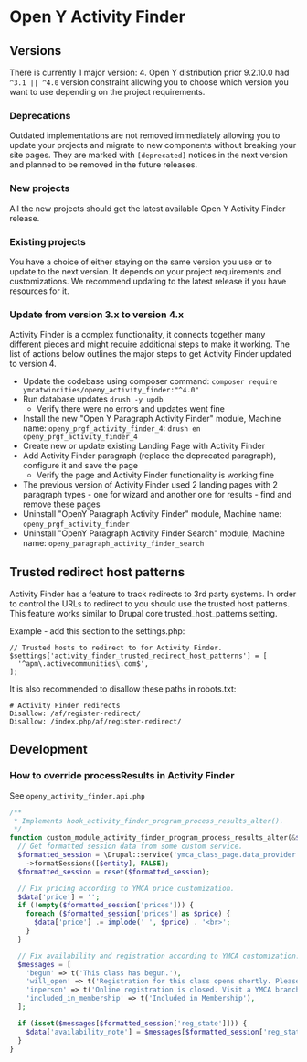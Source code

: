 # Open Y Activity Finder

## Versions
There is currently 1 major version: 4. Open Y distribution prior 9.2.10.0 had
`^3.1 || ^4.0` version constraint allowing you to choose which version you want
to use depending on the project requirements.

### Deprecations
Outdated implementations are not removed immediately allowing you to update
your projects and migrate to new components without breaking your site pages.
They are marked with `[deprecated]` notices in the next version and planned to
be removed in the future releases.

### New projects
All the new projects should get the latest available Open Y Activity Finder
release.

### Existing projects
You have a choice of either staying on the same version you use or to update to
the next version. It depends on your project requirements and customizations.
We recommend updating to the latest release if you have resources for it.

### Update from version 3.x to version 4.x
Activity Finder is a complex functionality, it connects together many different
pieces and might require additional steps to make it working. The list of
actions below outlines the major steps to get Activity Finder updated to
version 4.
- Update the codebase using composer command:
  `composer require ymcatwincities/openy_activity_finder:"^4.0"`
- Run database updates `drush -y updb`
  - Verify there were no errors and updates went fine
- Install the new "Open Y Paragraph Activity Finder" module,
  Machine name: `openy_prgf_activity_finder_4`:
  `drush en openy_prgf_activity_finder_4`
- Create new or update existing Landing Page with Activity Finder
- Add Activity Finder paragraph (replace the deprecated paragraph), configure
  it and save the page
  - Verify the page and Activity Finder functionality is working fine
- The previous version of Activity Finder used 2 landing pages with 2 paragraph
  types - one for wizard and another one for results - find and remove these
  pages
- Uninstall "OpenY Paragraph Activity Finder" module,
  Machine name: `openy_prgf_activity_finder`
- Uninstall "OpenY Paragraph Activity Finder Search" module,
  Machine name: `openy_paragraph_activity_finder_search`

## Trusted redirect host patterns
Activity Finder has a feature to track redirects to 3rd party systems. In order
to control the URLs to redirect to you should use the trusted host patterns.
This feature works similar to Drupal core trusted_host_patterns setting.

Example - add this section to the settings.php:
```
// Trusted hosts to redirect to for Activity Finder.
$settings['activity_finder_trusted_redirect_host_patterns'] = [
  '^apm\.activecommunities\.com$',
];
```
It is also recommended to disallow these paths in robots.txt:
```
# Activity Finder redirects
Disallow: /af/register-redirect/
Disallow: /index.php/af/register-redirect/
```

## Development

### How to override processResults in Activity Finder

See `openy_activity_finder.api.php`

```php
/**
 * Implements hook_activity_finder_program_process_results_alter().
 */
function custom_module_activity_finder_program_process_results_alter(&$data, NodeInterface $entity) {
  // Get formatted session data from some custom service.
  $formatted_session = \Drupal::service('ymca_class_page.data_provider')
    ->formatSessions([$entity], FALSE);
  $formatted_session = reset($formatted_session);

  // Fix pricing according to YMCA price customization.
  $data['price'] = '';
  if (!empty($formatted_session['prices'])) {
    foreach ($formatted_session['prices'] as $price) {
      $data['price'] .= implode(' ', $price) . '<br>';
    }
  }

  // Fix availability and registration according to YMCA customization.
  $messages = [
    'begun' => t('This class has begun.'),
    'will_open' => t('Registration for this class opens shortly. Please check back.'),
    'inperson' => t('Online registration is closed. Visit a YMCA branch to register.'),
    'included_in_membership' => t('Included in Membership'),
  ];

  if (isset($messages[$formatted_session['reg_state']])) {
    $data['availability_note'] = $messages[$formatted_session['reg_state']];
  }
}
```
